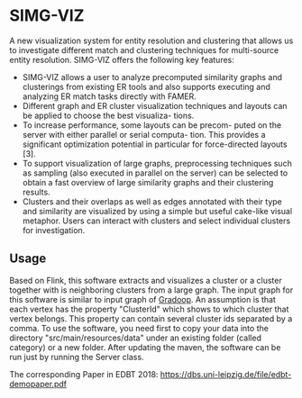 # SIMG-VIZ
A new visualization system for entity resolution and clustering that allows us to investigate different match and clustering techniques for multi-source entity resolution. SIMG-VIZ offers the following
key features:
* SIMG-VIZ allows a user to analyze precomputed similarity
graphs and clusterings from existing ER tools and also
supports executing and analyzing ER match tasks directly
with FAMER.
* Different graph and ER cluster visualization techniques
and layouts can be applied to choose the best visualiza-
tions.
* To increase performance, some layouts can be precom-
puted on the server with either parallel or serial computa-
tion. This provides a significant optimization potential in
particular for force-directed layouts [3].
* To support visualization of large graphs, preprocessing
techniques such as sampling (also executed in parallel on
the server) can be selected to obtain a fast overview of
large similarity graphs and their clustering results.
* Clusters and their overlaps as well as edges annotated
with their type and similarity are visualized by using a
simple but useful cake-like visual metaphor. Users can
interact with clusters and select individual clusters for
investigation.

## Usage
Based on Flink, this software extracts and visualizes a cluster or a cluster together with is neighboring clusters from a large graph. The input graph for this software is similar to input graph of [Gradoop](https://github.com/dbs-leipzig/gradoop). An assumption is that each vertex has the property "ClusterId" which shows to which cluster that vertex belongs. This property can contain several cluster ids separated by a comma. To use the software, you need first to copy your data into the directory "src/main/resources/data" under an existing folder (called category) or a new folder. After updating the maven, the software can be run just by running the Server class. 

The corresponding Paper in EDBT 2018: https://dbs.uni-leipzig.de/file/edbt-demopaper.pdf
